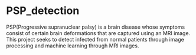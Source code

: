 # PSP_detection
PSP(Progressive supranuclear palsy) is a brain disease whose symptoms consist of certain brain deformations that are captured using an MRI image.
This project seeks to detect infected from normal patients through image processing and machine learning through MRI images.
